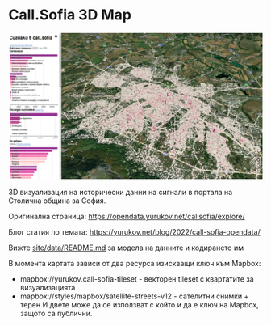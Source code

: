 # Call.Sofia 3D Map

![снимка на картата](callsofia.scr.png)

3D визуализация на исторически данни на сигнали в портала на Столична община за София.

Оригинална страница: https://opendata.yurukov.net/callsofia/explore/

Блог статия по темата: https://yurukov.net/blog/2022/call-sofia-opendata/

Вижте [site/data/README.md](site/data/README.md) за модела на данните и кодирането им

В момента картата зависи от два ресурса изискващи ключ към Mapbox: 
 - mapbox://yurukov.call-sofia-tileset - векторен tileset с квартатите за визуализацията
 - mapbox://styles/mapbox/satellite-streets-v12 - сателитни снимки + терен
И двете може да се използват с който и да е ключ на Mapbox, защото са публични. 
